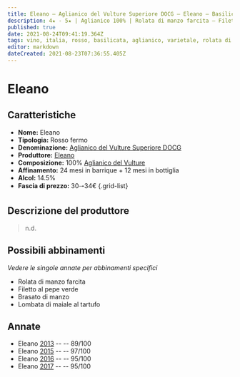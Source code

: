 ```yaml
---
title: Eleano – Aglianico del Vulture Superiore DOCG – Eleano – Basilicata (IT) – 30🠒34€
description: 4★ - 5★ | Aglianico 100% | Rolata di manzo farcita – Filetto al pepe verde – Lombata di maiale al tartufo – Brasato di manzo
published: true
date: 2021-08-24T09:41:19.364Z
tags: vino, italia, rosso, basilicata, aglianico, varietale, rolata di manzo farcita, filetto al pepe verde, lombata di maiale al tartufo, brasato di manzo, 30🠒34€, 5 stelle
editor: markdown
dateCreated: 2021-08-23T07:36:55.405Z
---
```


# Eleano

## Caratteristiche
- **Nome:** Eleano
- **Tipologia:** Rosso fermo 
- **Denominazione:** [Aglianico del Vulture Superiore DOCG](/denominazioni/Italia/Basilicata/DOCG/Aglianico-del-Vulture-Superiore)
- **Produttore:** [Eleano](/produttori/Italia/Basilicata/Eleano) 
- **Composizione:** 100% [Aglianico del Vulture](/vitigni/Italia/bacca-nera/aglianico-del-vulture)
- **Affinamento:** 24 mesi in barrique + 12 mesi in bottiglia
- **Alcol:** 14.5%
- **Fascia di prezzo:** 30🠒34€
{.grid-list}

## Descrizione del produttore

> n.d.
## Possibili abbinamenti
*Vedere le singole annate per abbinamenti specifici*

- Rolata di manzo farcita
- Filetto al pepe verde
- Brasato di manzo
- Lombata di maiale al tartufo

## Annate
- Eleano [2013](/vini/Italia/Basilicata/Eleano/Eleano/2013) -- <span class="star-4"></span> -- 89/100
- Eleano [2015](/vini/Italia/Basilicata/Eleano/Eleano/2015) -- <span class="star-5"></span> -- 97/100
- Eleano [2016](/vini/Italia/Basilicata/Eleano/Eleano/2016) -- <span class="star-5"></span> -- 95/100
- Eleano [2017](/vini/Italia/Basilicata/Eleano/Eleano/2017) -- <span class="star-5"></span> -- 95/100 
 